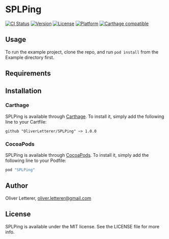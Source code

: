 # SPLPing

[![CI Status](https://circleci.com/gh/OliverLetterer/SPLPing.svg?&style=shield&circle-token=b40a2a543fdbe99ff252dbe9879c71649439bc68)](https://circleci.com/gh/OliverLetterer/SPLPing)
[![Version](https://img.shields.io/cocoapods/v/SPLPing.svg?style=flat)](http://cocoadocs.org/docsets/SPLPing)
[![License](https://img.shields.io/cocoapods/l/SPLPing.svg?style=flat)](http://cocoadocs.org/docsets/SPLPing)
[![Platform](https://img.shields.io/cocoapods/p/SPLPing.svg?style=flat)](http://cocoadocs.org/docsets/SPLPing)
[![Carthage compatible](https://img.shields.io/badge/Carthage-compatible-4BC51D.svg?style=flat)](https://github.com/Carthage/Carthage)

## Usage

To run the example project, clone the repo, and run `pod install` from the Example directory first.

## Requirements

## Installation

### Carthage

SPLPing is available through [Carthage](https://github.com/Carthage/Carthage). To install
it, simply add the following line to your Cartfile:

```
github "OliverLetterer/SPLPing" ~> 1.0.0
```

### CocoaPods

SPLPing is available through [CocoaPods](http://cocoapods.org). To install
it, simply add the following line to your Podfile:

```ruby
pod "SPLPing"
```

## Author

Oliver Letterer, oliver.letterer@gmail.com

## License

SPLPing is available under the MIT license. See the LICENSE file for more info.
